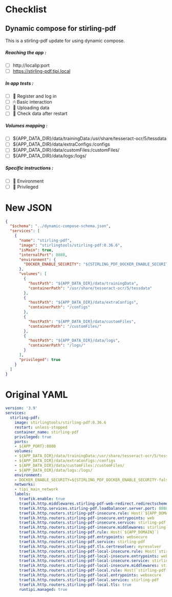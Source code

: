 # Checklist
## Dynamic compose for stirling-pdf
This is a stirling-pdf update for using dynamic compose.
##### Reaching the app :
- [ ] http://localip:port
- [ ] https://stirling-pdf.tipi.local
##### In app tests :
- [ ] 📝 Register and log in
- [ ] 🖱 Basic interaction
- [ ] 🌆 Uploading data
- [ ] 🔄 Check data after restart
##### Volumes mapping :
- [ ] ${APP_DATA_DIR}/data/trainingData:/usr/share/tesseract-ocr/5/tessdata
- [ ] ${APP_DATA_DIR}/data/extraConfigs:/configs
- [ ] ${APP_DATA_DIR}/data/customFiles:/customFiles/
- [ ] ${APP_DATA_DIR}/data/logs:/logs/
##### Specific instructions :
- [ ] 🌳 Environment
- [ ] 👑 Privileged

# New JSON
```json
{
  "$schema": "../dynamic-compose-schema.json",
  "services": [
    {
      "name": "stirling-pdf",
      "image": "stirlingtools/stirling-pdf:0.36.6",
      "isMain": true,
      "internalPort": 8080,
      "environment": {
        "DOCKER_ENABLE_SECURITY": "${STIRLING_PDF_DOCKER_ENABLE_SECURITY-false}"
      },
      "volumes": [
        {
          "hostPath": "${APP_DATA_DIR}/data/trainingData",
          "containerPath": "/usr/share/tesseract-ocr/5/tessdata"
        },
        {
          "hostPath": "${APP_DATA_DIR}/data/extraConfigs",
          "containerPath": "/configs"
        },
        {
          "hostPath": "${APP_DATA_DIR}/data/customFiles",
          "containerPath": "/customFiles/"
        },
        {
          "hostPath": "${APP_DATA_DIR}/data/logs",
          "containerPath": "/logs/"
        }
      ],
      "privileged": true
    }
  ]
} 
```
# Original YAML
```yaml
version: '3.9'
services:
  stirling-pdf:
    image: stirlingtools/stirling-pdf:0.36.6
    restart: unless-stopped
    container_name: stirling-pdf
    privileged: true
    ports:
    - ${APP_PORT}:8080
    volumes:
    - ${APP_DATA_DIR}/data/trainingData:/usr/share/tesseract-ocr/5/tessdata
    - ${APP_DATA_DIR}/data/extraConfigs:/configs
    - ${APP_DATA_DIR}/data/customFiles:/customFiles/
    - ${APP_DATA_DIR}/data/logs:/logs/
    environment:
    - DOCKER_ENABLE_SECURITY=${STIRLING_PDF_DOCKER_ENABLE_SECURITY-false}
    networks:
    - tipi_main_network
    labels:
      traefik.enable: true
      traefik.http.middlewares.stirling-pdf-web-redirect.redirectscheme.scheme: https
      traefik.http.services.stirling-pdf.loadbalancer.server.port: 8080
      traefik.http.routers.stirling-pdf-insecure.rule: Host(`${APP_DOMAIN}`)
      traefik.http.routers.stirling-pdf-insecure.entrypoints: web
      traefik.http.routers.stirling-pdf-insecure.service: stirling-pdf
      traefik.http.routers.stirling-pdf-insecure.middlewares: stirling-pdf-web-redirect
      traefik.http.routers.stirling-pdf.rule: Host(`${APP_DOMAIN}`)
      traefik.http.routers.stirling-pdf.entrypoints: websecure
      traefik.http.routers.stirling-pdf.service: stirling-pdf
      traefik.http.routers.stirling-pdf.tls.certresolver: myresolver
      traefik.http.routers.stirling-pdf-local-insecure.rule: Host(`stirling-pdf.${LOCAL_DOMAIN}`)
      traefik.http.routers.stirling-pdf-local-insecure.entrypoints: web
      traefik.http.routers.stirling-pdf-local-insecure.service: stirling-pdf
      traefik.http.routers.stirling-pdf-local-insecure.middlewares: stirling-pdf-web-redirect
      traefik.http.routers.stirling-pdf-local.rule: Host(`stirling-pdf.${LOCAL_DOMAIN}`)
      traefik.http.routers.stirling-pdf-local.entrypoints: websecure
      traefik.http.routers.stirling-pdf-local.service: stirling-pdf
      traefik.http.routers.stirling-pdf-local.tls: true
      runtipi.managed: true
 
```
